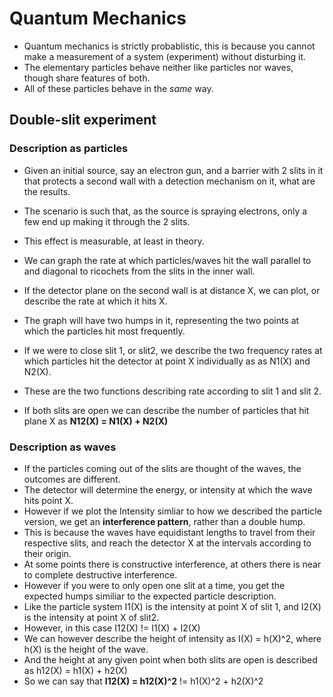 Quantum Mechanics
=================

- Quantum mechanics is strictly probablistic, this is because you cannot make a measurement of a system (experiment) without disturbing it.
- The elementary particles behave neither like particles nor waves, though share features of both. 
- All of these particles behave in the <i>same</i> way. 

Double-slit experiment
---

### Description as particles
- Given an initial source, say an electron gun, and a barrier with 2 slits in it that protects a second wall with a detection mechanism on it, what are the results. 
- The scenario is such that, as the source is spraying electrons, only a few end up making it through the 2 slits.
- This effect is measurable, at least in theory. 

- We can graph the rate at which particles/waves hit the wall parallel to and diagonal to ricochets from the slits in the inner wall. 
- If the detector plane on the second wall is at distance X, we can plot, or describe the rate at which it hits X. 
- The graph will have two humps in it, representing the two points at which the particles hit most frequently. 
- If we were to close slit 1, or slit2, we describe the two frequency rates at which particles hit the detector at point X individually as as N1(X) and N2(X). 
- These are the two functions describing rate according to slit 1 and slit 2. 
- If both slits are open we can describe the number of particles that hit plane X as <b>N12(X) = N1(X) + N2(X)</b>

### Description as waves
- If the particles coming out of the slits are thought of the waves, the outcomes are different. 
- The detector will determine the energy, or intensity at which the wave hits point X.
- However if we plot the Intensity simliar to how we described the particle version, we get an <b>interference pattern</b>, rather than a double hump. 
- This is because the waves have equidistant lengths to travel from their respective slits, and reach the detector X at the intervals according to their origin. 
- At some points there is constructive interference, at others there is near to complete destructive interference. 
- However if you were to only open one slit at a time, you get the expected humps similiar to the expected particle description. 
- Like the particle system I1(X) is the intensity at point X of slit 1, and I2(X) is the intensity at point X of slit2. 
- However, in this case I12(X) != I1(X) + I2(X)
- We can however describe the height of intensity as I(X) = h(X)^2, where h(X) is the height of the wave. 
- And the height at any given point when both slits are open is described as h12(X) = h1(X) + h2(X) 
- So we can say that <b>I12(X) = h12(X)^2</b> != h1(X)^2 + h2(X)^2

<img href="/images/slit-experiment.png"/>
